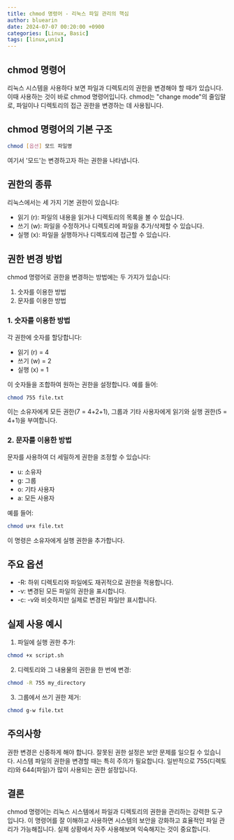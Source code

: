 ```yaml
---
title: chmod 명령어 - 리눅스 파일 관리의 핵심
author: bluearin
date: 2024-07-07 00:20:00 +0900
categories: [Linux, Basic]
tags: [linux,unix]
---
```


## chmod 명령어

리눅스 시스템을 사용하다 보면 파일과 디렉토리의 권한을 변경해야 할 때가 있습니다. 이때 사용하는 것이 바로 chmod 명령어입니다. chmod는 "change mode"의 줄임말로, 파일이나 디렉토리의 접근 권한을 변경하는 데 사용됩니다.

## chmod 명령어의 기본 구조

```bash
chmod [옵션] 모드 파일명
```
여기서 '모드'는 변경하고자 하는 권한을 나타냅니다.

## 권한의 종류

리눅스에서는 세 가지 기본 권한이 있습니다:

* 읽기 (r): 파일의 내용을 읽거나 디렉토리의 목록을 볼 수 있습니다.
* 쓰기 (w): 파일을 수정하거나 디렉토리에 파일을 추가/삭제할 수 있습니다.
* 실행 (x): 파일을 실행하거나 디렉토리에 접근할 수 있습니다.
 
## 권한 변경 방법

chmod 명령어로 권한을 변경하는 방법에는 두 가지가 있습니다:

1. 숫자를 이용한 방법
2. 문자를 이용한 방법

### 1. 숫자를 이용한 방법

각 권한에 숫자를 할당합니다:

* 읽기 (r) = 4
* 쓰기 (w) = 2
* 실행 (x) = 1

이 숫자들을 조합하여 원하는 권한을 설정합니다. 예를 들어:

```bash
chmod 755 file.txt
```
이는 소유자에게 모든 권한(7 = 4+2+1), 그룹과 기타 사용자에게 읽기와 실행 권한(5 = 4+1)을 부여합니다.

### 2. 문자를 이용한 방법

문자를 사용하여 더 세밀하게 권한을 조정할 수 있습니다:

* u: 소유자
* g: 그룹
* o: 기타 사용자
* a: 모든 사용자

예를 들어:

```bash
chmod u+x file.txt
```
이 명령은 소유자에게 실행 권한을 추가합니다.

## 주요 옵션

* -R: 하위 디렉토리와 파일에도 재귀적으로 권한을 적용합니다.
* -v: 변경된 모든 파일의 권한을 표시합니다.
* -c: -v와 비슷하지만 실제로 변경된 파일만 표시합니다.

## 실제 사용 예시

1. 파일에 실행 권한 추가:

```bash
chmod +x script.sh
```

2. 디렉토리와 그 내용물의 권한을 한 번에 변경:

```bash
chmod -R 755 my_directory
```

3. 그룹에서 쓰기 권한 제거:

```bash
chmod g-w file.txt
```

## 주의사항

권한 변경은 신중하게 해야 합니다. 잘못된 권한 설정은 보안 문제를 일으킬 수 있습니다.
시스템 파일의 권한을 변경할 때는 특히 주의가 필요합니다.
일반적으로 755(디렉토리)와 644(파일)가 많이 사용되는 권한 설정입니다.

## 결론

chmod 명령어는 리눅스 시스템에서 파일과 디렉토리의 권한을 관리하는 강력한 도구입니다. 이 명령어를 잘 이해하고 사용하면 시스템의 보안을 강화하고 효율적인 파일 관리가 가능해집니다. 실제 상황에서 자주 사용해보며 익숙해지는 것이 중요합니다.